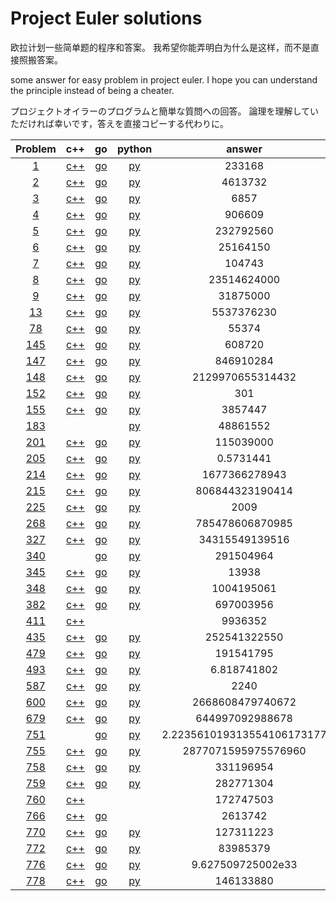 
# Project Euler solutions


欧拉计划一些简单题的程序和答案。
我希望你能弄明白为什么是这样，而不是直接照搬答案。

some answer for easy problem in project euler.
I hope you can understand the principle instead of being a cheater.

プロジェクトオイラーのプログラムと簡単な質問への回答。
論理を理解していただければ幸いです，答えを直接コピーする代わりに。

|Problem|c++|go|python|answer|
|:------:|:------:|:------:|:------:|:------:|
|[1](https://github.com/yydaily/project-euler-solution/blob/main/1/README.md)|[c++](https://github.com/yydaily/project-euler-solution/blob/main/1/solution.cpp)|[go](https://github.com/yydaily/project-euler-solution/blob/main/1/solution.go)|[py](https://github.com/yydaily/project-euler-solution/blob/main/1/solution.py)|233168|
|[2](https://github.com/yydaily/project-euler-solution/blob/main/2/README.md)|[c++](https://github.com/yydaily/project-euler-solution/blob/main/2/solution.cpp)|[go](https://github.com/yydaily/project-euler-solution/blob/main/2/solution.go)|[py](https://github.com/yydaily/project-euler-solution/blob/main/2/solution.py)|4613732|
|[3](https://github.com/yydaily/project-euler-solution/blob/main/3/README.md)|[c++](https://github.com/yydaily/project-euler-solution/blob/main/3/solution.cpp)|[go](https://github.com/yydaily/project-euler-solution/blob/main/3/solution.go)|[py](https://github.com/yydaily/project-euler-solution/blob/main/3/solution.py)|6857|
|[4](https://github.com/yydaily/project-euler-solution/blob/main/4/README.md)|[c++](https://github.com/yydaily/project-euler-solution/blob/main/4/solution.cpp)|[go](https://github.com/yydaily/project-euler-solution/blob/main/4/solution.go)|[py](https://github.com/yydaily/project-euler-solution/blob/main/4/solution.py)|906609|
|[5](https://github.com/yydaily/project-euler-solution/blob/main/5/README.md)|[c++](https://github.com/yydaily/project-euler-solution/blob/main/5/solution.cpp)|[go](https://github.com/yydaily/project-euler-solution/blob/main/5/solution.go)|[py](https://github.com/yydaily/project-euler-solution/blob/main/5/solution.py)|232792560|
|[6](https://github.com/yydaily/project-euler-solution/blob/main/6/README.md)|[c++](https://github.com/yydaily/project-euler-solution/blob/main/6/solution.cpp)|[go](https://github.com/yydaily/project-euler-solution/blob/main/6/solution.go)|[py](https://github.com/yydaily/project-euler-solution/blob/main/6/solution.py)|25164150|
|[7](https://github.com/yydaily/project-euler-solution/blob/main/7/README.md)|[c++](https://github.com/yydaily/project-euler-solution/blob/main/7/solution.cpp)|[go](https://github.com/yydaily/project-euler-solution/blob/main/7/solution.go)|[py](https://github.com/yydaily/project-euler-solution/blob/main/7/solution.py)|104743|
|[8](https://github.com/yydaily/project-euler-solution/blob/main/8/README.md)|[c++](https://github.com/yydaily/project-euler-solution/blob/main/8/solution.cpp)|[go](https://github.com/yydaily/project-euler-solution/blob/main/8/solution.go)|[py](https://github.com/yydaily/project-euler-solution/blob/main/8/solution.py)|23514624000|
|[9](https://github.com/yydaily/project-euler-solution/blob/main/9/README.md)|[c++](https://github.com/yydaily/project-euler-solution/blob/main/9/solution.cpp)|[go](https://github.com/yydaily/project-euler-solution/blob/main/9/solution.go)|[py](https://github.com/yydaily/project-euler-solution/blob/main/9/solution.py)|31875000|
|[13](https://github.com/yydaily/project-euler-solution/blob/main/13/README.md)|[c++](https://github.com/yydaily/project-euler-solution/blob/main/13/solution.cpp)|[go](https://github.com/yydaily/project-euler-solution/blob/main/13/solution.go)|[py](https://github.com/yydaily/project-euler-solution/blob/main/13/solution.py)|5537376230|
|[78](https://github.com/yydaily/project-euler-solution/blob/main/78/README.md)|[c++](https://github.com/yydaily/project-euler-solution/blob/main/78/solution.cpp)|[go](https://github.com/yydaily/project-euler-solution/blob/main/78/solution.go)|[py](https://github.com/yydaily/project-euler-solution/blob/main/78/solution.py)|55374|
|[145](https://github.com/yydaily/project-euler-solution/blob/main/145/solution.md)|[c++](https://github.com/yydaily/project-euler-solution/blob/main/145/solution.cpp)|[go](https://github.com/yydaily/project-euler-solution/blob/main/145/solution.go)|[py](https://github.com/yydaily/project-euler-solution/blob/main/145/solution.py)|608720|
|[147](https://github.com/yydaily/project-euler-solution/blob/main/147/README.md)|[c++](https://github.com/yydaily/project-euler-solution/blob/main/147/solution.cpp)|[go](https://github.com/yydaily/project-euler-solution/blob/main/147/solution.go)|[py](https://github.com/yydaily/project-euler-solution/blob/main/147/solution.py)|846910284|
|[148](https://github.com/yydaily/project-euler-solution/blob/main/148/solution.md)|[c++](https://github.com/yydaily/project-euler-solution/blob/main/148/solution.cpp)|[go](https://github.com/yydaily/project-euler-solution/blob/main/148/solution.go)|[py](https://github.com/yydaily/project-euler-solution/blob/main/148/solution.py)|2129970655314432|
|[152](https://github.com/yydaily/project-euler-solution/blob/main/152/README.md)|[c++](https://github.com/yydaily/project-euler-solution/blob/main/152/solution.cpp)|[go](https://github.com/yydaily/project-euler-solution/blob/main/152/solution.go)|[py](https://github.com/yydaily/project-euler-solution/blob/main/152/solution.py)|301|
|[155](https://github.com/yydaily/project-euler-solution/blob/main/155/README.md)|[c++](https://github.com/yydaily/project-euler-solution/blob/main/155/solution.cpp)|[go](https://github.com/yydaily/project-euler-solution/blob/main/155/solution.go)|[py](https://github.com/yydaily/project-euler-solution/blob/main/155/solution.py)|3857447|
|[183](https://github.com/yydaily/project-euler-solution/blob/main/183/README.md)|||[py](https://github.com/yydaily/project-euler-solution/blob/main/183/solution.py)|48861552|
|[201](https://github.com/yydaily/project-euler-solution/blob/main/201/solution.md)|[c++](https://github.com/yydaily/project-euler-solution/blob/main/201/solution.cpp)|[go](https://github.com/yydaily/project-euler-solution/blob/main/201/solution.go)|[py](https://github.com/yydaily/project-euler-solution/blob/main/201/solution.py)|115039000|
|[205](https://github.com/yydaily/project-euler-solution/blob/main/205/solution.md)|[c++](https://github.com/yydaily/project-euler-solution/blob/main/205/solution.cpp)|[go](https://github.com/yydaily/project-euler-solution/blob/main/205/solution.go)|[py](https://github.com/yydaily/project-euler-solution/blob/main/205/solution.py)|0.5731441|
|[214](https://github.com/yydaily/project-euler-solution/blob/main/214/solution.md)|[c++](https://github.com/yydaily/project-euler-solution/blob/main/214/solution.cpp)|[go](https://github.com/yydaily/project-euler-solution/blob/main/214/solution.go)|[py](https://github.com/yydaily/project-euler-solution/blob/main/214/solution.py)|1677366278943|
|[215](https://github.com/yydaily/project-euler-solution/blob/main/215/solution.md)|[c++](https://github.com/yydaily/project-euler-solution/blob/main/215/solution.cpp)|[go](https://github.com/yydaily/project-euler-solution/blob/main/215/solution.go)|[py](https://github.com/yydaily/project-euler-solution/blob/main/215/solution.py)|806844323190414|
|[225](https://github.com/yydaily/project-euler-solution/blob/main/225/README.md)|[c++](https://github.com/yydaily/project-euler-solution/blob/main/225/solution.cpp)|[go](https://github.com/yydaily/project-euler-solution/blob/main/225/solution.go)|[py](https://github.com/yydaily/project-euler-solution/blob/main/225/solution.py)|2009|
|[268](https://github.com/yydaily/project-euler-solution/blob/main/268/solution.md)|[c++](https://github.com/yydaily/project-euler-solution/blob/main/268/solution.cpp)|[go](https://github.com/yydaily/project-euler-solution/blob/main/268/solution.go)|[py](https://github.com/yydaily/project-euler-solution/blob/main/268/solution.py)|785478606870985|
|[327](https://github.com/yydaily/project-euler-solution/blob/main/327/solution.md)|[c++](https://github.com/yydaily/project-euler-solution/blob/main/327/solution.cpp)|[go](https://github.com/yydaily/project-euler-solution/blob/main/327/solution.go)|[py](https://github.com/yydaily/project-euler-solution/blob/main/327/solution.py)|34315549139516|
|[340](https://github.com/yydaily/project-euler-solution/blob/main/340/README.md)||[go](https://github.com/yydaily/project-euler-solution/blob/main/340/solution.go)|[py](https://github.com/yydaily/project-euler-solution/blob/main/340/solution.py)|291504964|
|[345](https://github.com/yydaily/project-euler-solution/blob/main/345/solution.md)|[c++](https://github.com/yydaily/project-euler-solution/blob/main/345/solution.cpp)|[go](https://github.com/yydaily/project-euler-solution/blob/main/345/solution.go)|[py](https://github.com/yydaily/project-euler-solution/blob/main/345/solution.py)|13938|
|[348](https://github.com/yydaily/project-euler-solution/blob/main/348/README.md)|[c++](https://github.com/yydaily/project-euler-solution/blob/main/348/solution.cpp)|[go](https://github.com/yydaily/project-euler-solution/blob/main/348/solution.go)|[py](https://github.com/yydaily/project-euler-solution/blob/main/348/solution.py)|1004195061|
|[382](https://github.com/yydaily/project-euler-solution/blob/main/382/README.md)|[c++](https://github.com/yydaily/project-euler-solution/blob/main/382/solution.cpp)|[go](https://github.com/yydaily/project-euler-solution/blob/main/382/solution.go)|[py](https://github.com/yydaily/project-euler-solution/blob/main/382/solution.py)|697003956|
|[411](https://github.com/yydaily/project-euler-solution/blob/main/411/README.md)|[c++](https://github.com/yydaily/project-euler-solution/blob/main/411/solution.cpp)|||9936352|
|[435](https://github.com/yydaily/project-euler-solution/blob/main/435/solution.md)|[c++](https://github.com/yydaily/project-euler-solution/blob/main/435/solution.cpp)|[go](https://github.com/yydaily/project-euler-solution/blob/main/435/solution.go)|[py](https://github.com/yydaily/project-euler-solution/blob/main/435/solution.py)|252541322550|
|[479](https://github.com/yydaily/project-euler-solution/blob/main/479/solution.md)|[c++](https://github.com/yydaily/project-euler-solution/blob/main/479/solution.cpp)|[go](https://github.com/yydaily/project-euler-solution/blob/main/479/solution.go)|[py](https://github.com/yydaily/project-euler-solution/blob/main/479/solution.py)|191541795|
|[493](https://github.com/yydaily/project-euler-solution/blob/main/493/solution.md)|[c++](https://github.com/yydaily/project-euler-solution/blob/main/493/solution.cpp)|[go](https://github.com/yydaily/project-euler-solution/blob/main/493/solution.go)|[py](https://github.com/yydaily/project-euler-solution/blob/main/493/solution.py)|6.818741802|
|[587](https://github.com/yydaily/project-euler-solution/blob/main/587/README.md)|[c++](https://github.com/yydaily/project-euler-solution/blob/main/587/solution.cpp)|[go](https://github.com/yydaily/project-euler-solution/blob/main/587/solution.go)|[py](https://github.com/yydaily/project-euler-solution/blob/main/587/solution.py)|2240|
|[600](https://github.com/yydaily/project-euler-solution/blob/main/600/solution.md)|[c++](https://github.com/yydaily/project-euler-solution/blob/main/600/solution.cpp)|[go](https://github.com/yydaily/project-euler-solution/blob/main/600/solution.go)|[py](https://github.com/yydaily/project-euler-solution/blob/main/600/solution.py)|2668608479740672|
|[679](https://github.com/yydaily/project-euler-solution/blob/main/679/solution.md)|[c++](https://github.com/yydaily/project-euler-solution/blob/main/679/solution.cpp)|[go](https://github.com/yydaily/project-euler-solution/blob/main/679/solution.go)|[py](https://github.com/yydaily/project-euler-solution/blob/main/679/solution.py)|644997092988678|
|[751](https://github.com/yydaily/project-euler-solution/blob/main/751/solution.md)||[go](https://github.com/yydaily/project-euler-solution/blob/main/751/solution.go)|[py](https://github.com/yydaily/project-euler-solution/blob/main/751/solution.py)|2.223561019313554106173177|
|[755](https://github.com/yydaily/project-euler-solution/blob/main/755/solution.md)|[c++](https://github.com/yydaily/project-euler-solution/blob/main/755/solution.cpp)|[go](https://github.com/yydaily/project-euler-solution/blob/main/755/solution.go)|[py](https://github.com/yydaily/project-euler-solution/blob/main/755/solution.py)|2877071595975576960|
|[758](https://github.com/yydaily/project-euler-solution/blob/main/758/README.md)|[c++](https://github.com/yydaily/project-euler-solution/blob/main/758/solution.cpp)|[go](https://github.com/yydaily/project-euler-solution/blob/main/758/solution.go)|[py](https://github.com/yydaily/project-euler-solution/blob/main/758/solution.py)|331196954|
|[759](https://github.com/yydaily/project-euler-solution/blob/main/759/solution.md)|[c++](https://github.com/yydaily/project-euler-solution/blob/main/759/solution.cpp)|[go](https://github.com/yydaily/project-euler-solution/blob/main/759/solution.go)|[py](https://github.com/yydaily/project-euler-solution/blob/main/759/solution.py)|282771304|
|[760](https://github.com/yydaily/project-euler-solution/blob/main/760/solution.md)|[c++](https://github.com/yydaily/project-euler-solution/blob/main/760/solution.cpp)|||172747503|
|[766](https://github.com/yydaily/project-euler-solution/blob/main/766/README.md)|[c++](https://github.com/yydaily/project-euler-solution/blob/main/766/solution.cpp)|[go](https://github.com/yydaily/project-euler-solution/blob/main/766/solution.go)||2613742|
|[770](https://github.com/yydaily/project-euler-solution/blob/main/770/README.md)|[c++](https://github.com/yydaily/project-euler-solution/blob/main/770/solution.cpp)|[go](https://github.com/yydaily/project-euler-solution/blob/main/770/solution.go)|[py](https://github.com/yydaily/project-euler-solution/blob/main/770/solution.py)|127311223|
|[772](https://github.com/yydaily/project-euler-solution/blob/main/772/README.md)|[c++](https://github.com/yydaily/project-euler-solution/blob/main/772/solution.cpp)|[go](https://github.com/yydaily/project-euler-solution/blob/main/772/solution.go)|[py](https://github.com/yydaily/project-euler-solution/blob/main/772/solution.py)|83985379|
|[776](https://github.com/yydaily/project-euler-solution/blob/main/776/README.md)|[c++](https://github.com/yydaily/project-euler-solution/blob/main/776/solution.cpp)|[go](https://github.com/yydaily/project-euler-solution/blob/main/776/solution.go)|[py](https://github.com/yydaily/project-euler-solution/blob/main/776/solution.py)|9.627509725002e33|
|[778](https://github.com/yydaily/project-euler-solution/blob/main/778/README.md)|[c++](https://github.com/yydaily/project-euler-solution/blob/main/778/solution.cpp)|[go](https://github.com/yydaily/project-euler-solution/blob/main/778/solution.go)|[py](https://github.com/yydaily/project-euler-solution/blob/main/778/solution.py)|146133880|
